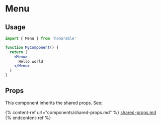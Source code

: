 # Menu

## Usage

```jsx
import { Menu } from 'honorable'

function MyComponent() {
  return (
    <Menu>
      Hello world
    </Menu>
  )
}
```

## Props

This component inherits the shared props. See:

{% content-ref url="components/shared-props.md" %}
[shared-props.md](components/shared-props.md)
{% endcontent-ref %}

